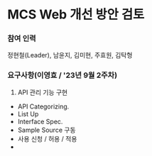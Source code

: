 # MCS Web 개선 방안 검토

### 참여 인력
정현철(Leader), 남윤지, 김미현, 주효원, 김탁형


### 요구사항(이영효 / '23년 9월 2주차)
1. API 관리 기능 구현
 - API Categorizing.
 - List Up
 - Interface Spec.
 - Sample Source 구동
 - 사용 신청 / 허용 / 적용
 - 









